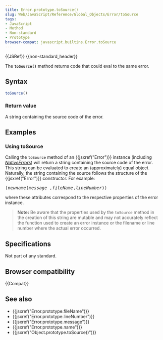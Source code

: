 ```yaml
---
title: Error.prototype.toSource()
slug: Web/JavaScript/Reference/Global_Objects/Error/toSource
tags:
- JavaScript
- Method
- Non-standard
- Prototype
browser-compat: javascript.builtins.Error.toSource
---
```

{{JSRef}} {{non-standard_header}}

The **`toSource()`** method returns code that could eval to the same error.

## Syntax

```js
toSource()
```

### Return value

A string containing the source code of the error.

## Examples

### Using toSource

Calling the `toSource` method of an {{jsxref("Error")}} instance (including
_[NativeErrors](/en-US/docs/Web/JavaScript/Reference/Global_Objects/Error#Error_types)_)
will return a string containing the source code of the error. This string can be
evaluated to create an (approximately) equal object. Naturally, the string
containing the source follows the structure of the {{jsxref("Error")}}
constructor. For example:

<pre class="brush: js">(new<em>name</em>(<em>message</em> ,<em>fileName</em>,<em>lineNumber</em>))
</pre>

where these attributes correspond to the respective properties of the error
instance.

> **Note:** Be aware that the properties used by the `toSource` method in the
> creation of this string are mutable and may not accurately reflect the
> function used to create an error instance or the filename or line number where
> the actual error occurred.

## Specifications

Not part of any standard.

## Browser compatibility

{{Compat}}

## See also

- {{jsxref("Error.prototype.fileName")}}
- {{jsxref("Error.prototype.lineNumber")}}
- {{jsxref("Error.prototype.message")}}
- {{jsxref("Error.prototype.name")}}
- {{jsxref("Object.prototype.toSource()")}}
